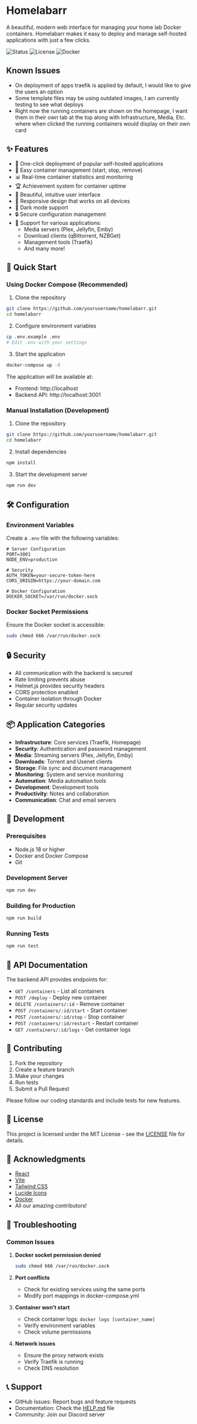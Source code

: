 # Homelabarr

A beautiful, modern web interface for managing your home lab Docker containers. Homelabarr makes it easy to deploy and manage self-hosted applications with just a few clicks.

![Status](https://img.shields.io/badge/Status-Production%20Ready-green)
![License](https://img.shields.io/badge/License-MIT-blue)
![Docker](https://img.shields.io/badge/Docker-Ready-blue)
## Known Issues
- On deployment of apps traefik is applied by default, I would like to give the users an option
- Some template files may be using outdated images, I am currently testing to see what deploys
- Right now the running containers are shown on the homepage, I want them in their own tab at the top along with Infrastructure, Media, Etc. where when clicked the running containers would display on their own card
## ✨ Features

- 🎯 One-click deployment of popular self-hosted applications
- 🔄 Easy container management (start, stop, remove)
- 📊 Real-time container statistics and monitoring
- 🏆 Achievement system for container uptime
- 🎨 Beautiful, intuitive user interface
- 📱 Responsive design that works on all devices
- 🌙 Dark mode support
- 🔒 Secure configuration management
- 🚀 Support for various applications:
  - Media servers (Plex, Jellyfin, Emby)
  - Download clients (qBittorrent, NZBGet)
  - Management tools (Traefik)
  - And many more!

## 🚀 Quick Start

### Using Docker Compose (Recommended)

1. Clone the repository
```bash
git clone https://github.com/yourusername/homelabarr.git
cd homelabarr
```

2. Configure environment variables
```bash
cp .env.example .env
# Edit .env with your settings
```

3. Start the application
```bash
docker-compose up -d
```

The application will be available at:
- Frontend: http://localhost
- Backend API: http://localhost:3001

### Manual Installation (Development)

1. Clone the repository
```bash
git clone https://github.com/yourusername/homelabarr.git
cd homelabarr
```

2. Install dependencies
```bash
npm install
```

3. Start the development server
```bash
npm run dev
```

## 🛠️ Configuration

### Environment Variables

Create a `.env` file with the following variables:

```env
# Server Configuration
PORT=3001
NODE_ENV=production

# Security
AUTH_TOKEN=your-secure-token-here
CORS_ORIGIN=https://your-domain.com

# Docker Configuration
DOCKER_SOCKET=/var/run/docker.sock
```

### Docker Socket Permissions

Ensure the Docker socket is accessible:
```bash
sudo chmod 666 /var/run/docker.sock
```

## 🔒 Security

- All communication with the backend is secured
- Rate limiting prevents abuse
- Helmet.js provides security headers
- CORS protection enabled
- Container isolation through Docker
- Regular security updates

## 📦 Application Categories

- **Infrastructure**: Core services (Traefik, Homepage)
- **Security**: Authentication and password management
- **Media**: Streaming servers (Plex, Jellyfin, Emby)
- **Downloads**: Torrent and Usenet clients
- **Storage**: File sync and document management
- **Monitoring**: System and service monitoring
- **Automation**: Media automation tools
- **Development**: Development tools
- **Productivity**: Notes and collaboration
- **Communication**: Chat and email servers

## 🔧 Development

### Prerequisites
- Node.js 18 or higher
- Docker and Docker Compose
- Git

### Development Server
```bash
npm run dev
```

### Building for Production
```bash
npm run build
```

### Running Tests
```bash
npm run test
```

## 📝 API Documentation

The backend API provides endpoints for:

- `GET /containers` - List all containers
- `POST /deploy` - Deploy new container
- `DELETE /containers/:id` - Remove container
- `POST /containers/:id/start` - Start container
- `POST /containers/:id/stop` - Stop container
- `POST /containers/:id/restart` - Restart container
- `GET /containers/:id/logs` - Get container logs

## 🤝 Contributing

1. Fork the repository
2. Create a feature branch
3. Make your changes
4. Run tests
5. Submit a Pull Request

Please follow our coding standards and include tests for new features.

## 📄 License

This project is licensed under the MIT License - see the [LICENSE](LICENSE) file for details.

## 🙏 Acknowledgments

- [React](https://reactjs.org/)
- [Vite](https://vitejs.dev/)
- [Tailwind CSS](https://tailwindcss.com/)
- [Lucide Icons](https://lucide.dev/)
- [Docker](https://www.docker.com/)
- All our amazing contributors!

## 🐛 Troubleshooting

### Common Issues

1. **Docker socket permission denied**
   ```bash
   sudo chmod 666 /var/run/docker.sock
   ```

2. **Port conflicts**
   - Check for existing services using the same ports
   - Modify port mappings in docker-compose.yml

3. **Container won't start**
   - Check container logs: `docker logs [container_name]`
   - Verify environment variables
   - Check volume permissions

4. **Network issues**
   - Ensure the proxy network exists
   - Verify Traefik is running
   - Check DNS resolution

## 📞 Support

- GitHub Issues: Report bugs and feature requests
- Documentation: Check the [HELP.md](HELP.md) file
- Community: Join our Discord server
